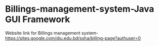 # Billings-management-system-Java GUI Framework
 Website link for Billings management system-
https://sites.google.com/diu.edu.bd/ssha/billing-page?authuser=0
